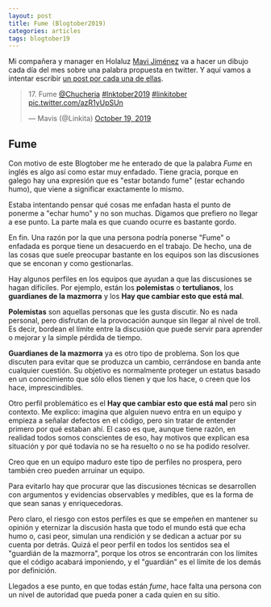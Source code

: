 ```yaml
---
layout: post
title: Fume (Blogtober2019)
categories: articles
tags: blogtober19
---
```


Mi compañera y manager en Holaluz [Mavi Jiménez](https://twitter.com/Linkita) va a hacer un dibujo cada día del mes sobre una palabra propuesta en twitter. Y aquí vamos a intentar escribir [un post por cada una de ellas](https://franiglesias.github.io/blogtober19-status/).

<blockquote class="twitter-tweet" data-conversation="none" data-theme="dark"><p lang="en" dir="ltr">17. Fume <a href="https://twitter.com/Chucheria?ref_src=twsrc%5Etfw">@Chucheria</a> <a href="https://twitter.com/hashtag/Inktober2019?src=hash&amp;ref_src=twsrc%5Etfw">#Inktober2019</a> <a href="https://twitter.com/hashtag/linkitober?src=hash&amp;ref_src=twsrc%5Etfw">#linkitober</a> <a href="https://t.co/azR1yUpSUn">pic.twitter.com/azR1yUpSUn</a></p>&mdash; Mavis (@Linkita) <a href="https://twitter.com/Linkita/status/1185624398117658625?ref_src=twsrc%5Etfw">October 19, 2019</a></blockquote> <script async src="https://platform.twitter.com/widgets.js" charset="utf-8"></script>

## Fume

Con motivo de este Blogtober me he enterado de que la palabra *Fume* en inglés es algo así como estar muy enfadado. Tiene gracia, porque en galego hay una expresión que es "estar botando fume" (estar echando humo), que viene a significar exactamente lo mismo.

Estaba intentando pensar qué cosas me enfadan hasta el punto de ponerme a "echar humo" y no son muchas. Digamos que prefiero no llegar a ese punto. La parte mala es que cuando ocurre es bastante gordo.

En fin. Una razón por la que una persona podría ponerse "Fume" o enfadada es porque tiene un desacuerdo en el trabajo. De hecho, una de las cosas que suele preocupar bastante en los equipos son las discusiones que se enconan y como gestionarlas.

Hay algunos perfiles en los equipos que ayudan a que las discusiones se hagan difíciles. Por ejemplo, están los **polemistas** o **tertulianos**, los **guardianes de la mazmorra** y los **Hay que cambiar esto que está mal**.

**Polemistas** son aquellas personas que les gusta discutir. No es nada personal, pero disfrutan de la provocación aunque sin llegar al nivel de troll. Es decir, bordean el límite entre la discusión que puede servir para aprender o mejorar y la simple pérdida de tiempo.

**Guardianes de la mazmorra** ya es otro tipo de problema. Son los que discuten para evitar que se produzca un cambio, cerrándose en banda ante cualquier cuestión. Su objetivo es normalmente proteger un estatus basado en un conocimiento que sólo ellos tienen y que los hace, o creen que los hace, imprescindibles.

Otro perfil problemático es el **Hay que cambiar esto que está mal** pero sin contexto. Me explico: imagina que alguien nuevo entra en un equipo y empieza a señalar defectos en el código, pero sin tratar de entender primero por qué estaban ahí. El caso es que, aunque tiene razón, en realidad todos somos conscientes de eso, hay motivos que explican esa situación y por qué todavía no se ha resuelto o no se ha podido resolver.

Creo que en un equipo maduro este tipo de perfiles no prospera, pero también creo pueden arruinar un equipo.

Para evitarlo hay que procurar que las discusiones técnicas se desarrollen con argumentos y evidencias observables y medibles, que es la forma de que sean sanas y enriquecedoras.

Pero claro, el riesgo con estos perfiles es que se empeñen en mantener su opinión y eternizar la discusión hasta que todo el mundo está que echa humo o, casi peor, simulan una rendición y se dedican a actuar por su cuenta por detrás. Quizá el peor perfil en todos los sentidos sea el "guardián de la mazmorra", porque los otros se encontrarán con los límites que el código acabará imponiendo, y el "guardián" es el límite de los demás por definición.

Llegados a ese punto, en que todas están *fume*, hace falta una persona con un nivel de autoridad que pueda poner a cada quien en su sitio.
